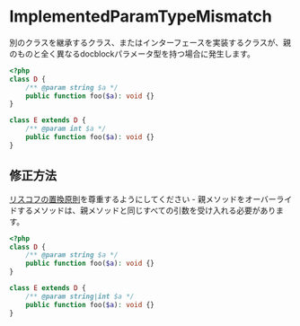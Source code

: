 # ImplementedParamTypeMismatch
別のクラスを継承するクラス、またはインターフェースを実装するクラスが、親のものと全く異なるdocblockパラメータ型を持つ場合に発生します。

```php
<?php
class D {
    /** @param string $a */
    public function foo($a): void {}
}

class E extends D {
    /** @param int $a */
    public function foo($a): void {}
}
```

## 修正方法
[リスコフの置換原則](https://en.wikipedia.org/wiki/Liskov_substitution_principle)を尊重するようにしてください - 親メソッドをオーバーライドするメソッドは、親メソッドと同じすべての引数を受け入れる必要があります。

```php
<?php
class D {
    /** @param string $a */
    public function foo($a): void {}
}

class E extends D {
    /** @param string|int $a */
    public function foo($a): void {}
}
```
